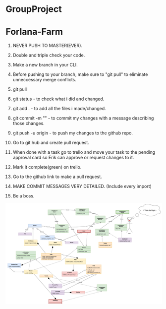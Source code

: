 # GroupProject
# Forlana-Farm

1. NEVER PUSH TO MASTER(EVER).

2. Double and triple check your code.

3. Make a new branch in your CLI.

4. Before pushing to your branch, make sure to "git pull" to eliminate unneccessary merge conflicts.

5. git pull

6. git status - to check what i did and changed.

7. git add . - to add all the files i made/changed.

8. git commit -m "" - to commit my changes with a message describing those changes.

9. git push -u origin - to push my changes to the github repo.

10. Go to git hub and create pull request.

11. When done with a task go to trello and move your task to the pending approval card so Erik can approve or request changes to it.

12. Mark it complete(green) on trello.

13. Go to the github link to make a pull request.

14. MAKE COMMIT MESSAGES VERY DETAILED. (Include every import)

15. Be a boss.


![UML](images/newteam.png)
